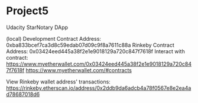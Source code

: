 # Project5
Udacity StarNotary DApp


(local) Development Contract Address: 0xba833bcef7ca3d8c59edab07d09c9f8a7611c88a
Rinkeby Contract Address: 0x03424eed445a38f2e1e9018129a720c847f7618f
Interact with contract: https://www.myetherwallet.com/0x03424eed445a38f2e1e9018129a720c847f7618f
https://www.myetherwallet.com/#contracts

View Rinkeby wallet address' transactions:
https://rinkeby.etherscan.io/address/0x2ddb9da6adcb4a78f0567e8e2ea4ad78687018d6




